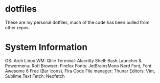 # dotfiles

These are my personal dotfiles, much of the code has been pulled from other repos.

# System Information

OS: Arch Linux
WM: Qtile
Terminal: Alacritty
Shell: Bash
Launcher & Powermenu: Rofi
Browser: Firefox
Fonts: JetBrainsMono Nerd Font, Font Awesome 6 Free (Bar Icons), Fira Code
File manager: Thunar
Editors: Vim, Sublime Text
Fetch: Neofetch
